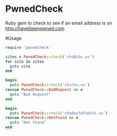 PwnedCheck
==========

Ruby gem to check to see if an email address is on http://haveibeenpwned.com

#Usage

`````ruby
require 'pwnedcheck'

sites = PwnedCheck::check('chs@chs.us')
for site in sites
  puts site
end

begin
  puts PwnedCheck::check('chschs.us')
rescue PwnedCheck::BadRequest => e
  puts "Bad Request"
end

begin
  puts PwnedCheck::check('chadasfdfs@chs.us')
rescue PwnedCheck::NotFound => e
  puts "Not Found"
end
```
